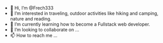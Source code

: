 - 👋 Hi, I’m @Frech333
- 👀 I’m interested in traveling, outdoor activities like hiking and camping, nature and reading. 
- 🌱 I’m currently learning how to become a Fullstack web developer.
- 💞️ I’m looking to collaborate on ...
- 📫 How to reach me ...

<!---
Frech333/Frech333 is a ✨ special ✨ repository because its `README.md` (this file) appears on your GitHub profile.
You can click the Preview link to take a look at your changes.
--->

